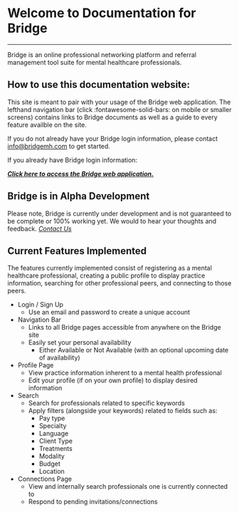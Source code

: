 # Welcome to Documentation for Bridge

---

Bridge is an online professional networking platform and referral management tool suite for mental healthcare professionals. 

## How to use this documentation website:

This site is meant to pair with your usage of the Bridge web application.
The lefthand navigation bar (click :fontawesome-solid-bars: on mobile or smaller screens) contains links to Bridge documents as well as a guide to every feature availble on the site.

If you do not already have your Bridge login information, please contact <info@bridgemh.com> to get started.

If you already have Bridge login information:

[_**Click here to access the Bridge web application.**_](https://alpha-dot-bridge-front-end.appspot.com/ "Bridge's Login Page")

## Bridge is in Alpha Development

Please note, Bridge is currently under development and is not guaranteed to be complete or 100% working yet. We would to hear your thoughts and feedback. [*Contact Us*](Feedback.md)

## Current Features Implemented

The features currently implemented consist of registering as a mental healthcare professional, creating a public profile to display practice information, searching for other professional peers, and connecting to those peers.

- Login / Sign Up
    - Use an email and password to create a unique account
- Navigation Bar
    - Links to all Bridge pages accessible from anywhere on the Bridge site
    - Easily set your personal availability
        - Either Available or Not Available (with an optional upcoming date of availability) 
- Profile Page
    - View practice information inherent to a mental health professional
    - Edit your profile (if on your own profile) to display desired information
- Search
    - Search for professionals related to specific keywords 
    - Apply filters (alongside your keywords) related to fields such as:
        - Pay type
        - Specialty
        - Language
        - Client Type
        - Treatments
        - Modality
        - Budget
        - Location
- Connections Page
    - View and internally search professionals one is currently connected to
    - Respond to pending invitations/connections

